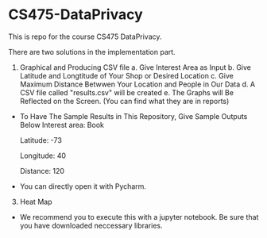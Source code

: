 # CS475-DataPrivacy

This is repo for the course CS475 DataPrivacy.

There are two solutions in the implementation part.

1. Graphical and Producing CSV file
  a. Give Interest Area as Input
  b. Give Latitude and Longtitude of Your Shop or Desired Location
  c. Give Maximum Distance Betwwen Your Location and People in Our Data
  d. A CSV file called "results.csv" will be created 
  e. The Graphs will Be Reflected on the Screen. (You can find what they are in reports) 
  
  * To Have The Sample Results in This Repository, Give Sample Outputs Below
    Interest area: Book 
    
    Latitude: -73
    
    Longitude: 40
    
    Distance: 120
  
  * You can directly open it with Pycharm.
3. Heat Map
  * We recommend you to execute this with a jupyter notebook. Be sure that you have downloaded neccessary libraries.
